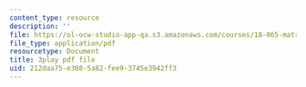 ```yaml
---
content_type: resource
description: ''
file: https://ol-ocw-studio-app-qa.s3.amazonaws.com/courses/18-065-matrix-methods-in-data-analysis-signal-processing-and-machine-learning-spring-2018/212daa75e3085a82fee93745e3942ff3_Z_5uLqcwDgM.pdf
file_type: application/pdf
resourcetype: Document
title: 3play pdf file
uid: 212daa75-e308-5a82-fee9-3745e3942ff3
---
```

